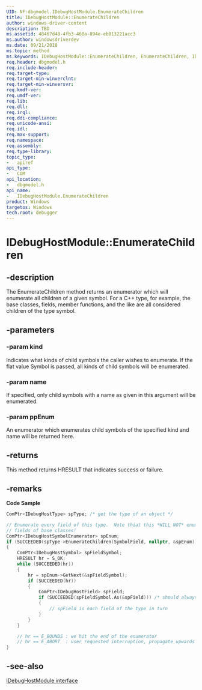 ```yaml
---
UID: NF:dbgmodel.IDebugHostModule.EnumerateChildren
title: IDebugHostModule::EnumerateChildren
author: windows-driver-content
description: TBD
ms.assetid: 48467d48-4fb3-460a-894e-eb013221acc3
ms.author: windowsdriverdev
ms.date: 09/21/2018 
ms.topic: method
ms.keywords: IDebugHostModule::EnumerateChildren, EnumerateChildren, IDebugHostModule.EnumerateChildren, IDebugHostModule::EnumerateChildren, IDebugHostModule.EnumerateChildren
req.header: dbgmodel.h
req.include-header:
req.target-type:
req.target-min-winverclnt:
req.target-min-winversvr:
req.kmdf-ver:
req.umdf-ver:
req.lib:
req.dll:
req.irql: 
req.ddi-compliance:
req.unicode-ansi:
req.idl:
req.max-support:
req.namespace:
req.assembly:
req.type-library: 
topic_type: 
-	apiref
api_type: 
-	COM
api_location: 
-	dbgmodel.h
api_name: 
-	IDebugHostModule.EnumerateChildren
product: Windows
targetos: Windows
tech.root: debugger
---
```


# IDebugHostModule::EnumerateChildren


## -description
The EnumerateChildren method returns an enumerator which will enumerate all children of a given symbol. For a C++ type, for example, the base classes, fields, member functions, and the like are all considered children of the type symbol. 

## -parameters

### -param kind
Indicates what kinds of child symbols the caller wishes to enumerate. If the flat value Symbol is passed, all kinds of child symbols will be enumerated.

### -param name
If specified, only child symbols with a name as given in this argument will be enumerated.

### -param ppEnum
An enumerator which enumerates child symbols of the specified kind and name will be returned here.


## -returns
This method returns HRESULT that indicates success or failure.

## -remarks

**Code Sample**

```cpp
ComPtr<IDebugHostType> spType; /* get the type of an object */

// Enumerate every field of this type.  Note thiat this *WILL NOT* enumerate 
// fields of base classes!
ComPtr<IDebugHostSymbolEnumerator> spEnum;
if (SUCCEEDED(spType->EnumerateChildren(SymbolField, nullptr, &spEnum)))
{
    ComPtr<IDebugHostSymbol> spFieldSymbol;
    HRESULT hr = S_OK;
    while (SUCCEEDED(hr))
    {
        hr = spEnum->GetNext(&spFieldSymbol);
        if (SUCCEEDED(hr))
        {
            ComPtr<IDebugHostField> spField;
            if (SUCCEEDED(spFieldSymbol.As(&spField))) /* should always succeed */
            {
                // spField is each field of the type in turn
            }
        }
    }

    // hr == E_BOUNDS : we hit the end of the enumerator
    // hr == E_ABORT  : user requested interruption, propagate upwards immediately
}
```

## -see-also

[IDebugHostModule interface](nn-dbgmodel-idebughostmodule.md)
